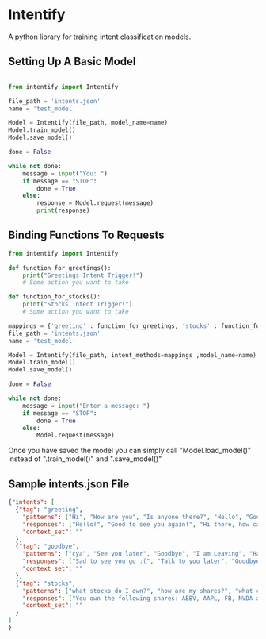 # Intentify

A python library for training intent classification models.

## Setting Up A Basic Model

```python

from intentify import Intentify

file_path = 'intents.json'
name = 'test_model'

Model = Intentify(file_path, model_name=name)
Model.train_model()
Model.save_model()

done = False

while not done:
    message = input("You: ")
    if message == "STOP":
        done = True
    else:
        response = Model.request(message)
        print(response)
```

## Binding Functions To Requests

```python
from intentify import Intentify

def function_for_greetings():
    print("Greetings Intent Trigger!")
    # Some action you want to take

def function_for_stocks():
    print("Stocks Intent Trigger!")
    # Some action you want to take

mappings = {'greeting' : function_for_greetings, 'stocks' : function_for_stocks}
file_path = 'intents.json'
name = 'test_model'

Model = Intentify(file_path, intent_methods=mappings ,model_name=name)
Model.train_model()
Model.save_model()

done = False

while not done:
    message = input("Enter a message: ")
    if message == "STOP":
        done = True
    else:
        Model.request(message)

```

Once you have saved the model you can simply call "Model.load_model()" instead of ".train_model()" and ".save_model()"


## Sample intents.json File
```json
{"intents": [
  {"tag": "greeting",
    "patterns": ["Hi", "How are you", "Is anyone there?", "Hello", "Good day", "Whats up", "Hey", "greetings"],
    "responses": ["Hello!", "Good to see you again!", "Hi there, how can I help?"],
    "context_set": ""
  },
  {"tag": "goodbye",
    "patterns": ["cya", "See you later", "Goodbye", "I am Leaving", "Have a Good day", "bye", "cao", "see ya"],
    "responses": ["Sad to see you go :(", "Talk to you later", "Goodbye!"],
    "context_set": ""
  },
  {"tag": "stocks",
    "patterns": ["what stocks do I own?", "how are my shares?", "what companies am I investing in?", "what am I doing in the markets?"],
    "responses": ["You own the following shares: ABBV, AAPL, FB, NVDA and an ETF of the S&P 500 Index!"],
    "context_set": ""
  }
]
}
```